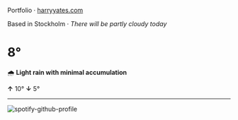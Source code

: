 Portfolio · [harryyates.com](https://harryyates.com)

<!-- WEATHER_START -->
Based in Stockholm · *There will be partly cloudy today*

# 8°
🌧️ **Light rain with minimal accumulation**

**↑** 10° **↓** 5°

---
<!-- WEATHER_END -->

<p align="left">
  <a>
    <img src="https://spotify-github-profile.kittinanx.com/api/view?uid=bigbello&cover_image=true&theme=natemoo-re&show_offline=true&background_color=121212&interchange=false&bar_color=53b14f&bar_color_cover=false" alt="spotify-github-profile">
  </a>
</p>